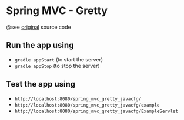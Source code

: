 Spring MVC - Gretty 
===================

@see [original](https://github.com/PacktPublishing/Spring-5-in-7-Days-v-) source code

Run the app using
-----------------
- `gradle appStart` (to start the server)
- `gradle appStop` (to stop the server)

Test the app using
------------------

- `http://localhost:8080/spring_mvc_gretty_javacfg/`
- `http://localhost:8080/spring_mvc_gretty_javacfg/example`
- `http://localhost:8080/spring_mvc_gretty_javacfg/ExampleServlet`